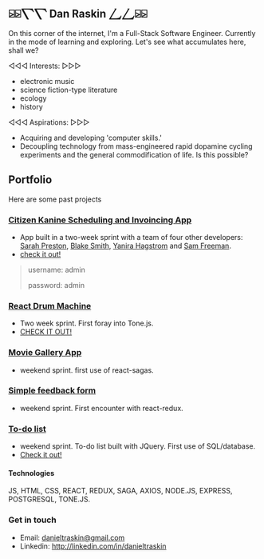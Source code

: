 ## ⍄⍄⎲⎲ Dan Raskin ⎳⎳⍄⍄
On this corner of the internet, I'm a Full-Stack Software Engineer. Currently in the mode of learning and exploring. Let's see what accumulates here, shall we?

◁◁◁ Interests: ▷▷▷
  - electronic music
  - science fiction-type literature
  - ecology
  - history
 
◁◁◁ Aspirations: ▷▷▷
  - Acquiring and developing 'computer skills.'
  - Decoupling technology from mass-engineered rapid dopamine cycling experiments and the general commodification of life. Is this possible?

## Portfolio
<!--
Current project: Scheduling and invoicing app for dog-walking company
- very practical!
-->
Here are some past projects

### [Citizen Kanine Scheduling and Invoincing App](https://github.com/danraskin/citizen-kanine-demo)
- App built in a two-week sprint with a team of four other developers: [Sarah Preston](https://github.com/seprest1), [Blake Smith](https://github.com/blakesmithmn), [Yanira Hagstrom](https://github.com/YaniraHagstrom) and [Sam Freeman](https://github.com/sam-c-freeman).
- [check it out!](http://citizen-kanine-demo.herokuapp.com)
>username: admin
>
>password: admin

### [React Drum Machine](https://github.com/danraskin/rhythm-sequencer-solo-project)
- Two week sprint. First foray into Tone.js.
- [CHECK IT OUT!](https://rhythm-sequencer-solo-project.herokuapp.com/)

### [Movie Gallery App](https://github.com/danraskin/weekend-movies-sagas)
- weekend sprint. first use of react-sagas.

### [Simple feedback form](https://github.com/danraskin/weekend-redux-feedback-loop)
- weekend sprint. First encounter with react-redux.
<!-- - [Check it out!](https://weekend-redux-feedback-form.herokuapp.com/) -->

### [To-do list](https://github.com/danraskin/weekend-to-do-list)
- weekend sprint. To-do list built with JQuery. First use of SQL/database.
- [Check it out!](https://weekend-sql-todo-list.herokuapp.com/)

#### Technologies
JS, HTML, CSS, REACT, REDUX, SAGA, AXIOS, NODE.JS, EXPRESS, POSTGRESQL, TONE.JS.

### Get in touch
* Email: danieltraskin@gmail.com
* Linkedin: http://linkedin.com/in/danieltraskin
